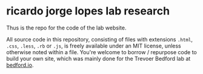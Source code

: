 # ricardo jorge lopes lab research

Thus is the repo for the code of the lab website.

All source code in this repository, consisting of files with extensions `.html`, `.css`, `.less`, `.rb` or `.js`, is freely available under an MIT license, unless otherwise noted within a file. You're welcome to borrow / repurpose code to build your own site, which was mainly done for the Trevoer Bedford lab at [bedford.io](http://bedford.io).